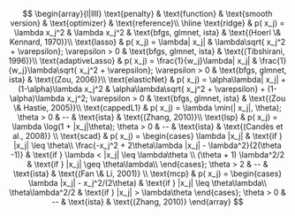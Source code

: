 $$
\begin{array}{l|llll}
\text{penalty} & \text{function} & \text{smooth version} & \text{optimizer} & \text{reference}\\
\hline
\text{ridge} & p( x_j) = \lambda x_j^2 & \lambda x_j^2 & \text{bfgs, glmnet, ista} & \text{(Hoerl \& Kennard, 1970)}\\
\text{lasso} & p( x_j) = \lambda| x_j| & \lambda\sqrt{ x_j^2 + \varepsilon}; \varepsilon > 0 & \text{bfgs, glmnet, ista} & \text{(Tibshirani, 1996)}\\
\text{adaptiveLasso} & p( x_j) = \frac{1}{w_j}\lambda| x_j| & \frac{1}{w_j}\lambda\sqrt{ x_j^2 + \varepsilon}; \varepsilon > 0 & \text{bfgs, glmnet, ista} & \text{(Zou, 2006)}\\
\text{elasticNet} & p( x_j) = \alpha\lambda| x_j| + (1-\alpha)\lambda x_j^2 & \alpha\lambda\sqrt{ x_j^2 + \varepsilon} + (1-\alpha)\lambda x_j^2; \varepsilon > 0 & \text{bfgs, glmnet, ista} & \text{(Zou \& Hastie, 2005)}\\
\text{cappedL1} & p( x_j) = \lambda \min(| x_j|, \theta); \theta > 0 & -- & \text{ista} & \text{(Zhang, 2010)}\\
\text{lsp} & p( x_j) = \lambda \log(1 + |x_j|\theta); \theta > 0 & -- & \text{ista} & \text{(Candès et al., 2008)} \\
\text{scad} & p( x_j) = \begin{cases}
\lambda |x_j| & \text{if } |x_j| \leq \theta\\
\frac{-x_j^2 + 2\theta\lambda |x_j| - \lambda^2}{2(\theta -1)} & \text{if } \lambda < |x_j| \leq \lambda\theta \\
(\theta + 1) \lambda^2/2 & \text{if } |x_j| \geq \theta\lambda\\
\end{cases}; \theta > 2 & -- & \text{ista} & \text{(Fan \& Li, 2001)} \\
\text{mcp} & p( x_j) = 
\begin{cases}
\lambda |x_j| - x_j^2/(2\theta) & \text{if } |x_j| \leq \theta\lambda\\
\theta\lambda^2/2 & \text{if } |x_j| > \lambda\theta
\end{cases}; \theta > 0 & -- & \text{ista} & \text{(Zhang, 2010)}
\end{array}
$$
